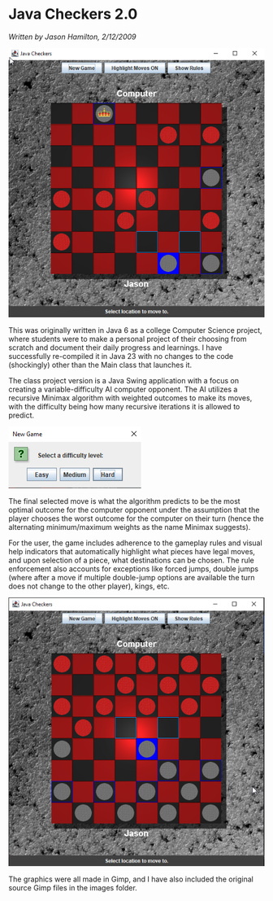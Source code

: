 # Java Checkers 2.0
*Written by Jason Hamilton, 2/12/2009*

![Screenshot: Gameplay](/resources/screenshot2-gameplay.png)

This was originally written in Java 6 as a college Computer Science 
project, where students were to make a personal project of their choosing 
from scratch and document their daily progress and learnings. I have
successfully re-compiled it in Java 23 with no changes to the code
(shockingly) other than the Main class that launches it.

The class project version is a Java Swing application with a focus on
creating a variable-difficulty AI computer opponent.  The AI utilizes
a recursive Minimax algorithm with weighted outcomes to make its moves,
with the difficulty being how many recursive iterations it is allowed
to predict. 

![Screenshot: Difficulty Selection](/resources/screenshot-difficulty.png)

The final selected move is what the algorithm predicts to be the
most optimal outcome for the computer opponent under the assumption that
the player chooses the worst outcome for the computer on their turn (hence
the alternating minimum/maximum weights as the name Minimax suggests).

For the user, the game includes adherence to the gameplay rules and visual
help indicators that automatically highlight what pieces have legal moves,
and upon selection of a piece, what destinations can be chosen. The rule
enforcement also accounts for exceptions like forced jumps, double jumps
(where after a move if multiple double-jump options are available the
turn does not change to the other player), kings, etc.

![Screenshot: Gameplay 2](/resources/screenshot-gameplay.png)

The graphics were all made in Gimp, and I have also included the original
source Gimp files in the images folder.

